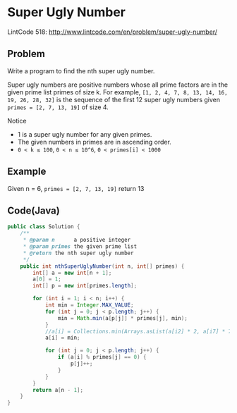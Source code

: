 # Super Ugly Number

LintCode 518: http://www.lintcode.com/en/problem/super-ugly-number/

## Problem

Write a program to find the nth super ugly number.

Super ugly numbers are positive numbers whose all prime factors are in the given prime list primes of size k. For example, `[1, 2, 4, 7, 8, 13, 14, 16, 19, 26, 28, 32]` is the sequence of the first 12 super ugly numbers given `primes = [2, 7, 13, 19]` of size 4.

Notice

- 1 is a super ugly number for any given primes.
- The given numbers in primes are in ascending order.
- `0 < k ≤ 100`, `0 < n ≤ 10^6`, `0 < primes[i] < 1000`

## Example

Given n = 6, `primes = [2, 7, 13, 19]` return 13

## Code(Java)

```java
public class Solution {
    /**
     * @param n      a positive integer
     * @param primes the given prime list
     * @return the nth super ugly number
     */
    public int nthSuperUglyNumber(int n, int[] primes) {
        int[] a = new int[n + 1];
        a[0] = 1;
        int[] p = new int[primes.length];

        for (int i = 1; i < n; i++) {
            int min = Integer.MAX_VALUE;
            for (int j = 0; j < p.length; j++) {
                min = Math.min(a[p[j]] * primes[j], min);
            }
            //a[i] = Collections.min(Arrays.asList(a[i2] * 2, a[i7] * 7, a[i13] * 13, a[i19] * 19));
            a[i] = min;

            for (int j = 0; j < p.length; j++) {
                if (a[i] % primes[j] == 0) {
                    p[j]++;
                }
            }
        }
        return a[n - 1];
    }
}
```
